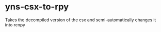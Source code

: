 # yns-csx-to-rpy
Takes the decompiled version of the csx and semi-automatically changes it into renpy
